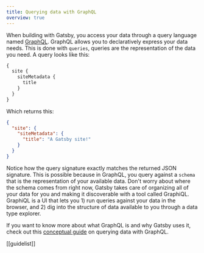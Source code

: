 ```yaml
---
title: Querying data with GraphQL
overview: true
---
```


When building with Gatsby, you access your data through a query language named [GraphQL](http://graphql.org/). GraphQL allows you to declaratively express your data needs. This is done with `queries`, queries are the representation of the data you need. A query looks like this:

```graphql
{
  site {
    siteMetadata {
      title
    }
  }
}
```

Which returns this:

```json
{
  "site": {
    "siteMetadata": {
      "title": "A Gatsby site!"
    }
  }
}
```

Notice how the query signature exactly matches the returned JSON signature. This is possible because in GraphQL, you query against a `schema` that is the representation of your available data. Don't worry about where the schema comes from right now, Gatsby takes care of organizing all of your data for you and making it discoverable with a tool called GraphiQL. GraphiQL is a UI that lets you 1) run queries against your data in the browser, and 2) dig into the structure of data available to you through a data type explorer.

If you want to know more about what GraphQL is and why Gatsby uses it, check out this [conceptual guide](/docs/querying-with-graphql/) on querying data with GraphQL.

[[guidelist]]
